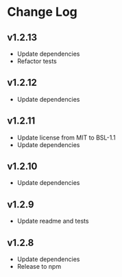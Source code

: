 # Change Log

## v1.2.13
- Update dependencies
- Refactor tests

## v1.2.12
- Update dependencies

## v1.2.11
- Update license from MIT to BSL-1.1
- Update dependencies

## v1.2.10
- Update dependencies

## v1.2.9
- Update readme and tests

## v1.2.8
- Update dependencies
- Release to npm
